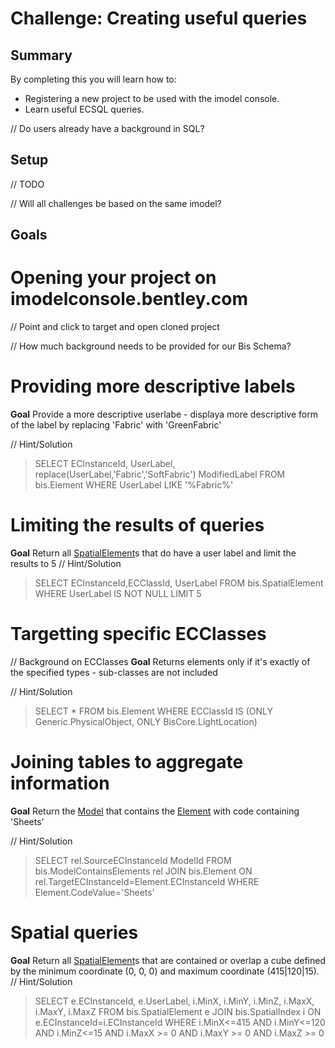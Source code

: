 # Challenge: Creating useful queries

## Summary

By completing this you will learn how to:
- Registering a new project to be used with the imodel console.
- Learn useful ECSQL queries.

// Do users already have a background in SQL?

## Setup

// TODO

// Will all challenges be based on the same imodel?

## Goals

# Opening your project on imodelconsole.bentley.com
// Point and click to target and open cloned project

// How much background needs to be provided for our Bis Schema?

# Providing more descriptive labels 
**Goal** Provide a more descriptive userlabe - displaya more descriptive form of the label by replacing 'Fabric' with 'GreenFabric'

// Hint/Solution
> SELECT ECInstanceId, UserLabel, replace(UserLabel,'Fabric','SoftFabric') ModifiedLabel FROM bis.Element WHERE UserLabel LIKE '%Fabric%'

# Limiting the results of queries
**Goal** Return all [SpatialElement](https://www.imodeljs.org/bis/domains/biscore.ecschema/#spatialelement)s that do have a user label and limit the results to 5
// Hint/Solution
> SELECT ECInstanceId,ECClassId, UserLabel FROM bis.SpatialElement WHERE UserLabel IS NOT NULL LIMIT 5

# Targetting specific ECClasses
// Background on ECClasses
**Goal** Returns elements only if it's exactly of the specified types - sub-classes are not included

// Hint/Solution
> SELECT * FROM bis.Element WHERE ECClassId IS (ONLY Generic.PhysicalObject, ONLY BisCore.LightLocation)

# Joining tables to aggregate information
**Goal** Return the [Model](https://www.imodeljs.org/bis/domains/BisCore.ecschema.md#model) that contains the [Element](https://www.imodeljs.org/bis/domains/BisCore.ecschema.md#element) with code containing 'Sheets'

// Hint/Solution
> SELECT rel.SourceECInstanceId ModelId FROM bis.ModelContainsElements rel JOIN bis.Element ON rel.TargetECInstanceId=Element.ECInstanceId WHERE Element.CodeValue='Sheets'

# Spatial queries
**Goal** Return all [SpatialElement](https://www.imodeljs.org/bis/domains/biscore.ecschema/#spatialelement)s that are contained or overlap a cube defined by the minimum coordinate (0, 0, 0) and maximum coordinate (415|120|15).
// Hint/Solution
> SELECT e.ECInstanceId, e.UserLabel, i.MinX, i.MinY, i.MinZ, i.MaxX, i.MaxY, i.MaxZ FROM bis.SpatialElement e JOIN bis.SpatialIndex i ON e.ECInstanceId=i.ECInstanceId WHERE i.MinX<=415 AND i.MinY<=120 AND i.MinZ<=15 AND i.MaxX >= 0 AND i.MaxY >= 0 AND i.MaxZ >= 0
